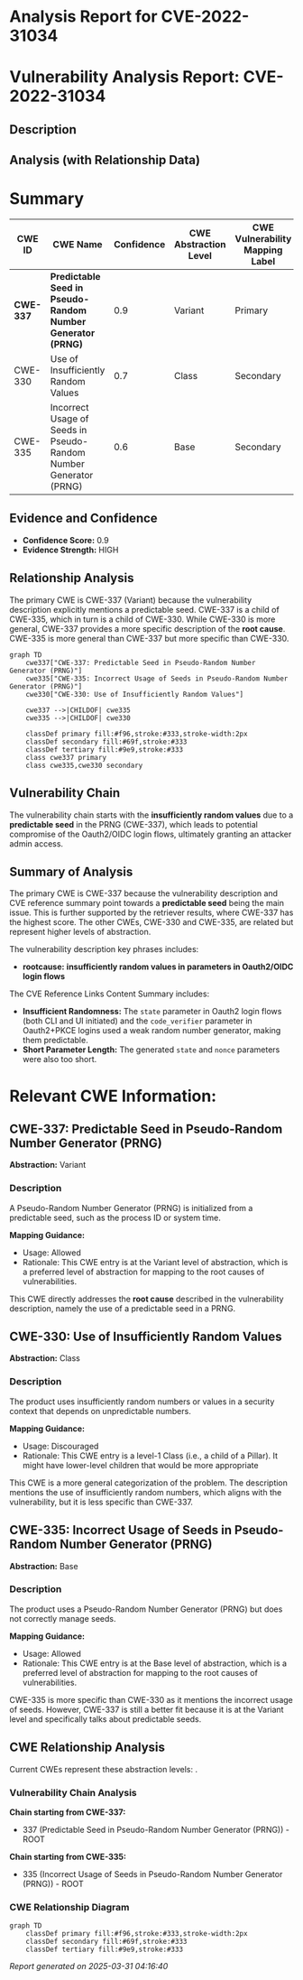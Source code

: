 # Analysis Report for CVE-2022-31034

# Vulnerability Analysis Report: CVE-2022-31034

## Description



## Analysis (with Relationship Data)

# Summary
| CWE ID | CWE Name | Confidence | CWE Abstraction Level | CWE Vulnerability Mapping Label | CWE-Vulnerability Mapping Notes |
|---|---|---|---|---|---|
| **CWE-337** | **Predictable Seed in Pseudo-Random Number Generator (PRNG)** | 0.9 | Variant | Primary | Allowed |
| CWE-330 | Use of Insufficiently Random Values | 0.7 | Class | Secondary | Discouraged |
| CWE-335 | Incorrect Usage of Seeds in Pseudo-Random Number Generator (PRNG) | 0.6 | Base | Secondary | Allowed |

## Evidence and Confidence

*   **Confidence Score:** 0.9
*   **Evidence Strength:** HIGH

## Relationship Analysis
The primary CWE is CWE-337 (Variant) because the vulnerability description explicitly mentions a predictable seed. CWE-337 is a child of CWE-335, which in turn is a child of CWE-330. While CWE-330 is more general, CWE-337 provides a more specific description of the **root cause**. CWE-335 is more general than CWE-337 but more specific than CWE-330.

```mermaid
graph TD
    cwe337["CWE-337: Predictable Seed in Pseudo-Random Number Generator (PRNG)"]
    cwe335["CWE-335: Incorrect Usage of Seeds in Pseudo-Random Number Generator (PRNG)"]
    cwe330["CWE-330: Use of Insufficiently Random Values"]
    
    cwe337 -->|CHILDOF| cwe335
    cwe335 -->|CHILDOF| cwe330
    
    classDef primary fill:#f96,stroke:#333,stroke-width:2px
    classDef secondary fill:#69f,stroke:#333
    classDef tertiary fill:#9e9,stroke:#333
    class cwe337 primary
    class cwe335,cwe330 secondary
```

## Vulnerability Chain
The vulnerability chain starts with the **insufficiently random values** due to a **predictable seed** in the PRNG (CWE-337), which leads to potential compromise of the Oauth2/OIDC login flows, ultimately granting an attacker admin access.

## Summary of Analysis
The primary CWE is CWE-337 because the vulnerability description and CVE reference summary point towards a **predictable seed** being the main issue. This is further supported by the retriever results, where CWE-337 has the highest score. The other CWEs, CWE-330 and CWE-335, are related but represent higher levels of abstraction.

The vulnerability description key phrases includes:
- **rootcause:** **insufficiently random values in parameters in Oauth2/OIDC login flows**

The CVE Reference Links Content Summary includes:
- **Insufficient Randomness:** The `state` parameter in Oauth2 login flows (both CLI and UI initiated) and the `code_verifier` parameter in Oauth2+PKCE logins used a weak random number generator, making them predictable.
- **Short Parameter Length:** The generated `state` and `nonce` parameters were also too short.

# Relevant CWE Information:

## CWE-337: Predictable Seed in Pseudo-Random Number Generator (PRNG)
**Abstraction:** Variant

### Description
A Pseudo-Random Number Generator (PRNG) is initialized from a predictable seed, such as the process ID or system time.

**Mapping Guidance:**
- Usage: Allowed
- Rationale: This CWE entry is at the Variant level of abstraction, which is a preferred level of abstraction for mapping to the root causes of vulnerabilities.

This CWE directly addresses the **root cause** described in the vulnerability description, namely the use of a predictable seed in a PRNG.

## CWE-330: Use of Insufficiently Random Values
**Abstraction:** Class

### Description
The product uses insufficiently random numbers or values in a security context that depends on unpredictable numbers.

**Mapping Guidance:**
- Usage: Discouraged
- Rationale: This CWE entry is a level-1 Class (i.e., a child of a Pillar). It might have lower-level children that would be more appropriate

This CWE is a more general categorization of the problem. The description mentions the use of insufficiently random numbers, which aligns with the vulnerability, but it is less specific than CWE-337.

## CWE-335: Incorrect Usage of Seeds in Pseudo-Random Number Generator (PRNG)
**Abstraction:** Base

### Description
The product uses a Pseudo-Random Number Generator (PRNG) but does not correctly manage seeds.

**Mapping Guidance:**
- Usage: Allowed
- Rationale: This CWE entry is at the Base level of abstraction, which is a preferred level of abstraction for mapping to the root causes of vulnerabilities.

CWE-335 is more specific than CWE-330 as it mentions the incorrect usage of seeds. However, CWE-337 is still a better fit because it is at the Variant level and specifically talks about predictable seeds.


## CWE Relationship Analysis

Current CWEs represent these abstraction levels: .


### Vulnerability Chain Analysis

**Chain starting from CWE-337:**
- 337 (Predictable Seed in Pseudo-Random Number Generator (PRNG)) - ROOT


**Chain starting from CWE-335:**
- 335 (Incorrect Usage of Seeds in Pseudo-Random Number Generator (PRNG)) - ROOT



### CWE Relationship Diagram

```mermaid
graph TD
    classDef primary fill:#f96,stroke:#333,stroke-width:2px
    classDef secondary fill:#69f,stroke:#333
    classDef tertiary fill:#9e9,stroke:#333
```



*Report generated on 2025-03-31 04:16:40*
